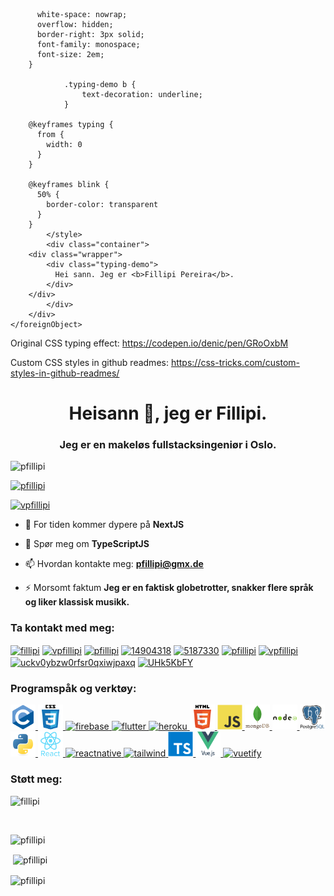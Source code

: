           white-space: nowrap;
          overflow: hidden;
          border-right: 3px solid;
          font-family: monospace;
          font-size: 2em;
        }

				.typing-demo b {
					text-decoration: underline;
				}

        @keyframes typing {
          from {
            width: 0
          }
        }
            
        @keyframes blink {
          50% {
            border-color: transparent
          }
        }
			</style>
			<div class="container">
        <div class="wrapper">
            <div class="typing-demo">
              Hei sann. Jeg er <b>Fillipi Pereira</b>.
            </div>          
        </div>
			</div>
		</div>
	</foreignObject>
</svg>

<div class="credit">
  <p>Original CSS typing effect: <a href="https://codepen.io/denic/pen/GRoOxbM" target="_blank">https://codepen.io/denic/pen/GRoOxbM</a></p>
  <p>Custom CSS styles in github readmes: <a href="https://css-tricks.com/custom-styles-in-github-readmes/" target="_blank">https://css-tricks.com/custom-styles-in-github-readmes/</a>
  </p>
</div>

<h1 align="center">Heisann 👋, jeg er Fillipi.</h1>
<h3 align="center">Jeg er en makeløs fullstacksingeniør i Oslo.</h3>

<p align="left"> <img src="https://komarev.com/ghpvc/?username=pfillipi&label=Profilvisninger&color=0e75b6&style=flat" alt="pfillipi" /> </p>

<p align="left"> <a href="https://github.com/ryo-ma/github-profile-trophy"><img src="https://github-profile-trophy.vercel.app/?username=pfillipi" alt="pfillipi" /></a> </p>

<p align="left"> <a href="https://twitter.com/vpfillipi" target="blank"><img src="https://img.shields.io/twitter/follow/vpfillipi?logo=twitter&style=for-the-badge" alt="vpfillipi" /></a> </p>

- 🌱 For tiden kommer dypere på **NextJS**

- 💬 Spør meg om **TypeScriptJS**

- 📫 Hvordan kontakte meg: **pfillipi@gmx.de**

- ⚡ Morsomt faktum **Jeg er en faktisk globetrotter, snakker flere språk og liker klassisk musikk.**

<h3 align="left">Ta kontakt med meg:</h3>
<p align="left">
<a href="https://codepen.io/fillipi" target="blank"><img align="center" src="https://cdn.jsdelivr.net/npm/simple-icons@3.0.1/icons/codepen.svg" alt="fillipi" height="30" width="40" /></a>
<a href="https://twitter.com/vpfillipi" target="blank"><img align="center" src="https://cdn.jsdelivr.net/npm/simple-icons@3.0.1/icons/twitter.svg" alt="vpfillipi" height="30" width="40" /></a>
<a href="https://linkedin.com/in/pfillipi" target="blank"><img align="center" src="https://cdn.jsdelivr.net/npm/simple-icons@3.0.1/icons/linkedin.svg" alt="pfillipi" height="30" width="40" /></a>
<a href="https://stackoverflow.com/users/14904318" target="blank"><img align="center" src="https://cdn.jsdelivr.net/npm/simple-icons@3.0.1/icons/stackoverflow.svg" alt="14904318" height="30" width="40" /></a>
<a href="https://kaggle.com/5187330" target="blank"><img align="center" src="https://cdn.jsdelivr.net/npm/simple-icons@3.0.1/icons/kaggle.svg" alt="5187330" height="30" width="40" /></a>
<a href="https://fb.com/pfillipi" target="blank"><img align="center" src="https://cdn.jsdelivr.net/npm/simple-icons@3.0.1/icons/facebook.svg" alt="pfillipi" height="30" width="40" /></a>
<a href="https://instagram.com/vpfillipi" target="blank"><img align="center" src="https://cdn.jsdelivr.net/npm/simple-icons@3.0.1/icons/instagram.svg" alt="vpfillipi" height="30" width="40" /></a>
<a href="https://www.youtube.com/c/uckv0ybzw0rfsr0qxiwjpaxq" target="blank"><img align="center" src="https://cdn.jsdelivr.net/npm/simple-icons@3.0.1/icons/youtube.svg" alt="uckv0ybzw0rfsr0qxiwjpaxq" height="30" width="40" /></a>
<a href="https://discord.gg/UHk5KbFY" target="blank"><img align="center" src="https://cdn.jsdelivr.net/npm/simple-icons@3.0.1/icons/discord.svg" alt="UHk5KbFY" height="30" width="40" /></a>
</p>

<h3 align="left">Programspåk og verktøy:</h3>
<p align="left"> <a href="https://www.cprogramming.com/" target="_blank"> <img src="https://raw.githubusercontent.com/devicons/devicon/master/icons/c/c-original.svg" alt="c" width="40" height="40"/> </a> <a href="https://www.w3schools.com/css/" target="_blank"> <img src="https://raw.githubusercontent.com/devicons/devicon/master/icons/css3/css3-original-wordmark.svg" alt="css3" width="40" height="40"/> </a> <a href="https://firebase.google.com/" target="_blank"> <img src="https://www.vectorlogo.zone/logos/firebase/firebase-icon.svg" alt="firebase" width="40" height="40"/> </a> <a href="https://flutter.dev" target="_blank"> <img src="https://www.vectorlogo.zone/logos/flutterio/flutterio-icon.svg" alt="flutter" width="40" height="40"/> </a> <a href="https://heroku.com" target="_blank"> <img src="https://www.vectorlogo.zone/logos/heroku/heroku-icon.svg" alt="heroku" width="40" height="40"/> </a> <a href="https://www.w3.org/html/" target="_blank"> <img src="https://raw.githubusercontent.com/devicons/devicon/master/icons/html5/html5-original-wordmark.svg" alt="html5" width="40" height="40"/> </a> <a href="https://developer.mozilla.org/en-US/docs/Web/JavaScript" target="_blank"> <img src="https://raw.githubusercontent.com/devicons/devicon/master/icons/javascript/javascript-original.svg" alt="javascript" width="40" height="40"/> </a> <a href="https://www.mongodb.com/" target="_blank"> <img src="https://raw.githubusercontent.com/devicons/devicon/master/icons/mongodb/mongodb-original-wordmark.svg" alt="mongodb" width="40" height="40"/> </a> <a href="https://nodejs.org" target="_blank"> <img src="https://raw.githubusercontent.com/devicons/devicon/master/icons/nodejs/nodejs-original-wordmark.svg" alt="nodejs" width="40" height="40"/> </a> <a href="https://www.postgresql.org" target="_blank"> <img src="https://raw.githubusercontent.com/devicons/devicon/master/icons/postgresql/postgresql-original-wordmark.svg" alt="postgresql" width="40" height="40"/> </a> <a href="https://www.python.org" target="_blank"> <img src="https://raw.githubusercontent.com/devicons/devicon/master/icons/python/python-original.svg" alt="python" width="40" height="40"/> </a> <a href="https://reactjs.org/" target="_blank"> <img src="https://raw.githubusercontent.com/devicons/devicon/master/icons/react/react-original-wordmark.svg" alt="react" width="40" height="40"/> </a> <a href="https://reactnative.dev/" target="_blank"> <img src="https://reactnative.dev/img/header_logo.svg" alt="reactnative" width="40" height="40"/> </a> <a href="https://tailwindcss.com/" target="_blank"> <img src="https://www.vectorlogo.zone/logos/tailwindcss/tailwindcss-icon.svg" alt="tailwind" width="40" height="40"/> </a> <a href="https://www.typescriptlang.org/" target="_blank"> <img src="https://raw.githubusercontent.com/devicons/devicon/master/icons/typescript/typescript-original.svg" alt="typescript" width="40" height="40"/> </a> <a href="https://vuejs.org/" target="_blank"> <img src="https://raw.githubusercontent.com/devicons/devicon/master/icons/vuejs/vuejs-original-wordmark.svg" alt="vuejs" width="40" height="40"/> </a> <a href="https://vuetifyjs.com/en/" target="_blank"> <img src="https://bestofjs.org/logos/vuetify.svg" alt="vuetify" width="40" height="40"/> </a> </p>

<h3 align="left">Støtt meg:</h3>
<p><a href="https://www.buymeacoffee.com/fillipi"> <img align="left" src="https://cdn.buymeacoffee.com/buttons/v2/default-yellow.png" height="50" width="210" alt="fillipi" /></a></p><br />

<br><p><img align="left" src="https://github-readme-stats.vercel.app/api/top-langs?username=pfillipi&show_icons=true&locale=en&layout=compact" alt="pfillipi" /></p></br>

<p>&nbsp;<img align="center" src="https://github-readme-stats.vercel.app/api?username=pfillipi&show_icons=true&locale=en" alt="pfillipi" /></p>

<p><img align="center" src="https://github-readme-streak-stats.herokuapp.com/?user=pfillipi&" alt="pfillipi" /></p>
